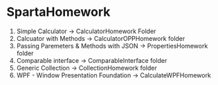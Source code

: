 # SpartaHomework

1) Simple Calculator -> CalculatorHomework Folder 
2) Calcuator with Methods -> CalculatorOPPHomework folder
3) Passing Paremeters & Methods with JSON -> PropertiesHomework folder
4) Comparable interface -> ComparableInterface folder
5) Generic Collection -> CollectionHomework folder
6) WPF - Window Presentation Foundation -> CalculateWPFHomework
